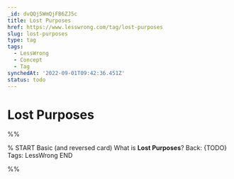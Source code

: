 ```yaml
---
_id: dvQQj5WmQjFB6ZJ5c
title: Lost Purposes
href: https://www.lesswrong.com/tag/lost-purposes
slug: lost-purposes
type: tag
tags:
  - LessWrong
  - Concept
  - Tag
synchedAt: '2022-09-01T09:42:36.451Z'
status: todo
---
```


# Lost Purposes


%%

% START
Basic (and reversed card)
What is **Lost Purposes**?
Back: {TODO}
Tags: LessWrong
END

%%
	
